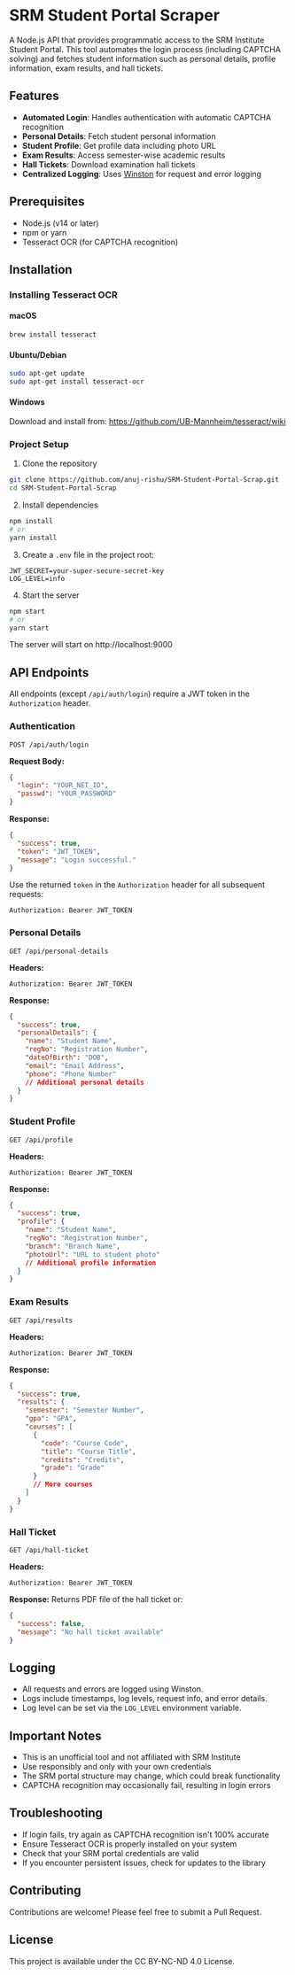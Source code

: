 # SRM Student Portal Scraper

A Node.js API that provides programmatic access to the SRM Institute Student Portal. This tool automates the login process (including CAPTCHA solving) and fetches student information such as personal details, profile information, exam results, and hall tickets.

## Features

- **Automated Login**: Handles authentication with automatic CAPTCHA recognition
- **Personal Details**: Fetch student personal information
- **Student Profile**: Get profile data including photo URL
- **Exam Results**: Access semester-wise academic results
- **Hall Tickets**: Download examination hall tickets
- **Centralized Logging**: Uses [Winston](https://github.com/winstonjs/winston) for request and error logging

## Prerequisites

- Node.js (v14 or later)
- npm or yarn
- Tesseract OCR (for CAPTCHA recognition)

## Installation

### Installing Tesseract OCR

#### macOS
```bash
brew install tesseract
```

#### Ubuntu/Debian
```bash
sudo apt-get update
sudo apt-get install tesseract-ocr
```

#### Windows
Download and install from: https://github.com/UB-Mannheim/tesseract/wiki

### Project Setup

1. Clone the repository
```bash
git clone https://github.com/anuj-rishu/SRM-Student-Portal-Scrap.git
cd SRM-Student-Portal-Scrap
```

2. Install dependencies
```bash
npm install
# or
yarn install
```

3. Create a `.env` file in the project root:
```
JWT_SECRET=your-super-secure-secret-key
LOG_LEVEL=info
```

4. Start the server
```bash
npm start
# or
yarn start
```

The server will start on http://localhost:9000

## API Endpoints

All endpoints (except `/api/auth/login`) require a JWT token in the `Authorization` header.

### Authentication

```
POST /api/auth/login
```

**Request Body:**
```json
{
  "login": "YOUR_NET_ID",
  "passwd": "YOUR_PASSWORD"
}
```

**Response:**
```json
{
  "success": true,
  "token": "JWT_TOKEN",
  "message": "Login successful."
}
```

Use the returned `token` in the `Authorization` header for all subsequent requests:

```
Authorization: Bearer JWT_TOKEN
```

### Personal Details

```
GET /api/personal-details
```

**Headers:**
```
Authorization: Bearer JWT_TOKEN
```

**Response:**
```json
{
  "success": true,
  "personalDetails": {
    "name": "Student Name",
    "regNo": "Registration Number",
    "dateOfBirth": "DOB",
    "email": "Email Address",
    "phone": "Phone Number"
    // Additional personal details
  }
}
```

### Student Profile

```
GET /api/profile
```

**Headers:**
```
Authorization: Bearer JWT_TOKEN
```

**Response:**
```json
{
  "success": true,
  "profile": {
    "name": "Student Name",
    "regNo": "Registration Number",
    "branch": "Branch Name",
    "photoUrl": "URL to student photo"
    // Additional profile information
  }
}
```

### Exam Results

```
GET /api/results
```

**Headers:**
```
Authorization: Bearer JWT_TOKEN
```

**Response:**
```json
{
  "success": true,
  "results": {
    "semester": "Semester Number",
    "gpa": "GPA",
    "courses": [
      {
        "code": "Course Code",
        "title": "Course Title",
        "credits": "Credits",
        "grade": "Grade"
      }
      // More courses
    ]
  }
}
```

### Hall Ticket

```
GET /api/hall-ticket
```

**Headers:**
```
Authorization: Bearer JWT_TOKEN
```

**Response:**
Returns PDF file of the hall ticket or:
```json
{
  "success": false,
  "message": "No hall ticket available"
}
```

## Logging

- All requests and errors are logged using Winston.
- Logs include timestamps, log levels, request info, and error details.
- Log level can be set via the `LOG_LEVEL` environment variable.

## Important Notes

- This is an unofficial tool and not affiliated with SRM Institute
- Use responsibly and only with your own credentials
- The SRM portal structure may change, which could break functionality
- CAPTCHA recognition may occasionally fail, resulting in login errors

## Troubleshooting

- If login fails, try again as CAPTCHA recognition isn't 100% accurate
- Ensure Tesseract OCR is properly installed on your system
- Check that your SRM portal credentials are valid
- If you encounter persistent issues, check for updates to the library

## Contributing

Contributions are welcome! Please feel free to submit a Pull Request.

## License

This project is available under the CC BY-NC-ND 4.0 License.